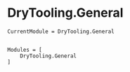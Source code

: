 # DryTooling.General

```@meta
CurrentModule = DryTooling.General
```

```@index
```

```@autodocs
Modules = [
    DryTooling.General
]
```
